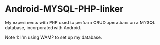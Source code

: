 Android-MYSQL-PHP-linker
========================

My experiments with PHP used to perform CRUD operations on a MYSQL database, incorporated with Android.

Note 1: I'm using WAMP to set up my database.
